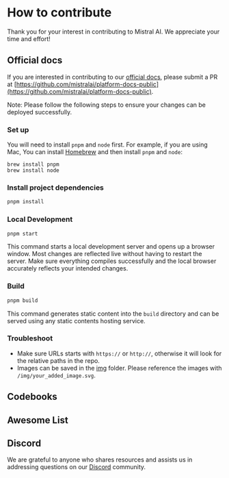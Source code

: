 # How to contribute

Thank you for your interest in contributing to Mistral AI. We appreciate your time and effort!

## Official docs

If you are interested in contributing to our [official docs](https://docs.mistral.ai/), please submit a PR at [https://github.com/mistralai/platform-docs-public](https://github.com/mistralai/platform-docs-public). 

Note: Please follow the following steps to ensure your changes can be deployed successfully.

### Set up 

You will need to install `pnpm` and `node` first. For example, if you are using Mac, You can install [Homebrew](https://brew.sh/) and then install `pnpm` and `node`:
```
brew install pnpm
brew install node
```

### Install project dependencies 

```bash
pnpm install
```

### Local Development

```bash
pnpm start
```

This command starts a local development server and opens up a browser window. Most changes are reflected live without having to restart the server. Make sure everything compiles successfully and the local browser accurately reflects your intended changes. 

### Build

```bash
pnpm build
```

This command generates static content into the `build` directory and can be served using any static contents hosting service.

### Troubleshoot 
- Make sure URLs starts with `https://` or `http://`, otherwise it will look for the relative paths in the repo. 
- Images can be saved in the [img](https://github.com/mistralai/platform-docs-public/tree/main/static/img) folder. Please reference the images with `/img/your_added_image.svg`. 

## Codebooks

## Awesome List

## Discord

We are grateful to anyone who shares resources and assists us in addressing questions on our [Discord](https://discord.gg/mistralai) community.

